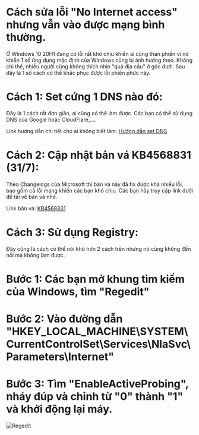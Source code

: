 # Cách sửa lỗi "No Internet access" nhưng vẫn vào được mạng bình thường.

Ở Windows 10 20H1 đang có lỗi rất khó chịu khiến ai cũng than phiền vì nó khiến 1 số ứng dụng mặc định của Windows cũng bị ảnh hưởng theo. Không chỉ thể, nhiều người cũng không thích nhìn "quả địa cầu" ở góc dưới. Sau đây là 1 số cách có thể khắc phục được lỗi phiền phức này.

# Cách 1: Set cứng 1 DNS nào đó:
Đây là 1 cách rất đơn giản, ai cũng có thể làm được. Các bạn có thể sử dụng DNS của Google hoặc CloudFlare,.... 

Link hướng dẫn chi tiết cho ai không biết làm: [Hướng dẫn set DNS](https://www.thegioididong.com/hoi-dap/huong-dan-doi-doi-dns-tren-may-tinh-1052424)

# Cách 2: Cập nhật bản vá KB4568831 (31/7):

Theo Changelogs của Microsoft thì bản vá này đã fix được khá nhiều lỗi, bao gồm cả lỗi mạng khiến các bạn khó chịu. Các bạn hãy truy cập link dưới để tải về bản vá nhé.

Link bản vá: [KB4568831](https://www.catalog.update.microsoft.com/Search.aspx?q=KB4568831)

# Cách 3: Sử dụng Registry:

Đây cũng là cách có thể nói khó hơn 2 cách trên nhưng nó cũng không đến nỗi mà không làm được.

# Bước 1: Các bạn mở khung tìm kiếm của Windows, tìm "Regedit"

# Bước 2: Vào đường dẫn "HKEY_LOCAL_MACHINE\SYSTEM\CurrentControlSet\Services\NlaSvc\Parameters\Internet"

# Bước 3: Tìm "EnableActiveProbing", nháy đúp và chỉnh từ "0" thành "1" và khởi động lại máy.

![Regedit](https://i.imgur.com/GU6V8fZ.jpg)
